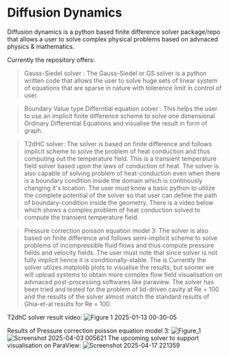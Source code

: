
# Diffusion Dynamics 

Diffusion dynamics is a python based finite difference solver package/repo that allows a user to solve complex physical problems based on advnaced physics & mathematics.  

Currently the repository offers:
> Gauss-Siedel solver : 
        The Gauss-Siedel or GS solver is a python written code that allows the user to solve huge sets of linear system of equations that are sparse in nature with tolerence limit in control of user. 

> Boundary Value type Differntial equation solver :
        This helps the user to use an implicit finite difference  scheme to solve one dimensional Ordinary Differential Equations and visualise the result in form of graph.
        
> T2dHC solver:
        The solver is based on finite difference and follows implicit scheme to solve the problem of heat conduction and thus computing out the temperature field. This is a transient temperature field solver based upon the laws of conduction of heat. 
        The solver is also capable of solving problem of heat-conduction even when there is a boundary condition inside the domain which is continously changing it's location. The user must know a basic python to utilize the complete potential of the solver so that user can define the path of boundary-condition inside the geometry. 
        There is a video below which shows a complex problem of heat conduction solved to compute the transient temperature field.
    

> Pressure correction poisson equation model 3:
        The solver is also based on finite difference and follows semi-implicit scheme to solve problems of incompressible fluid flows and thus compute pressure fields and velocity fields. The user must note that since solver is not fully implicit hence it is conditionally-stable.
        The is Currently the solver utilzes matplolib plots to visualise the results; but sooner we will upload systems to obtain more complex flow field visualisation on advnaced post-processing softwares like paraview. The solver has been tried and tested for the problem of lid-driven cavity at Re = 100 and the results of the solver almost match the standard results of Ghia-et-al results for Re = 100.
>

T2dhC solver result video:
![Figure 1 2025-01-13 00-30-05](https://github.com/user-attachments/assets/692d5c40-0bd6-48fb-b02d-049f452df5bb)




Results of Pressure correction poisson equation model 3: 
![Figure_1](https://github.com/user-attachments/assets/53e44488-4d45-4175-884d-8d9098de4aed)
![Screenshot 2025-04-03 005621](https://github.com/user-attachments/assets/679a0e77-5bf4-48bb-ac1c-daeb7a71e552)
The upcoming solver to support visualisation on ParaView:
![Screenshot 2025-04-17 221359](https://github.com/user-attachments/assets/48c7bbae-87e3-4b6d-ad4d-b1a0cfc52b3d)

